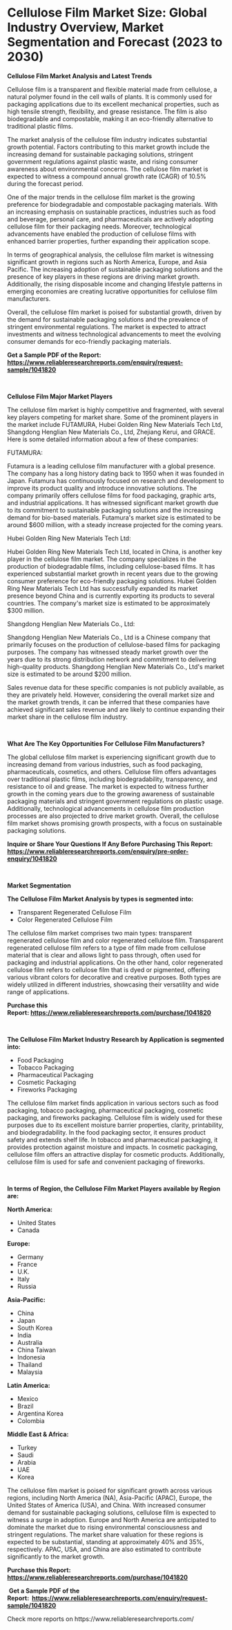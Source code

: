 <p><h1>Cellulose Film Market Size: Global Industry Overview, Market Segmentation and Forecast (2023 to 2030)</h1></p><p><strong>Cellulose Film Market Analysis and Latest Trends</strong></p>
<p><p>Cellulose film is a transparent and flexible material made from cellulose, a natural polymer found in the cell walls of plants. It is commonly used for packaging applications due to its excellent mechanical properties, such as high tensile strength, flexibility, and grease resistance. The film is also biodegradable and compostable, making it an eco-friendly alternative to traditional plastic films.</p><p>The market analysis of the cellulose film industry indicates substantial growth potential. Factors contributing to this market growth include the increasing demand for sustainable packaging solutions, stringent government regulations against plastic waste, and rising consumer awareness about environmental concerns. The cellulose film market is expected to witness a compound annual growth rate (CAGR) of 10.5% during the forecast period.</p><p>One of the major trends in the cellulose film market is the growing preference for biodegradable and compostable packaging materials. With an increasing emphasis on sustainable practices, industries such as food and beverage, personal care, and pharmaceuticals are actively adopting cellulose film for their packaging needs. Moreover, technological advancements have enabled the production of cellulose films with enhanced barrier properties, further expanding their application scope.</p><p>In terms of geographical analysis, the cellulose film market is witnessing significant growth in regions such as North America, Europe, and Asia Pacific. The increasing adoption of sustainable packaging solutions and the presence of key players in these regions are driving market growth. Additionally, the rising disposable income and changing lifestyle patterns in emerging economies are creating lucrative opportunities for cellulose film manufacturers.</p><p>Overall, the cellulose film market is poised for substantial growth, driven by the demand for sustainable packaging solutions and the prevalence of stringent environmental regulations. The market is expected to attract investments and witness technological advancements to meet the evolving consumer demands for eco-friendly packaging materials.</p></p>
<p><strong>Get a Sample PDF of the Report:&nbsp; <a href="https://www.reliableresearchreports.com/enquiry/request-sample/1041820">https://www.reliableresearchreports.com/enquiry/request-sample/1041820</a></strong></p>
<p>&nbsp;</p>
<p><strong>Cellulose Film Major Market Players</strong></p>
<p><p>The cellulose film market is highly competitive and fragmented, with several key players competing for market share. Some of the prominent players in the market include FUTAMURA, Hubei Golden Ring New Materials Tech Ltd, Shangdong Henglian New Materials Co., Ltd, Zhejiang Kerui, and GRACE. Here is some detailed information about a few of these companies:</p><p>FUTAMURA:</p><p>Futamura is a leading cellulose film manufacturer with a global presence. The company has a long history dating back to 1950 when it was founded in Japan. Futamura has continuously focused on research and development to improve its product quality and introduce innovative solutions. The company primarily offers cellulose films for food packaging, graphic arts, and industrial applications. It has witnessed significant market growth due to its commitment to sustainable packaging solutions and the increasing demand for bio-based materials. Futamura's market size is estimated to be around $600 million, with a steady increase projected for the coming years.</p><p>Hubei Golden Ring New Materials Tech Ltd:</p><p>Hubei Golden Ring New Materials Tech Ltd, located in China, is another key player in the cellulose film market. The company specializes in the production of biodegradable films, including cellulose-based films. It has experienced substantial market growth in recent years due to the growing consumer preference for eco-friendly packaging solutions. Hubei Golden Ring New Materials Tech Ltd has successfully expanded its market presence beyond China and is currently exporting its products to several countries. The company's market size is estimated to be approximately $300 million.</p><p>Shangdong Henglian New Materials Co., Ltd:</p><p>Shangdong Henglian New Materials Co., Ltd is a Chinese company that primarily focuses on the production of cellulose-based films for packaging purposes. The company has witnessed steady market growth over the years due to its strong distribution network and commitment to delivering high-quality products. Shangdong Henglian New Materials Co., Ltd's market size is estimated to be around $200 million.</p><p>Sales revenue data for these specific companies is not publicly available, as they are privately held. However, considering the overall market size and the market growth trends, it can be inferred that these companies have achieved significant sales revenue and are likely to continue expanding their market share in the cellulose film industry.</p></p>
<p>&nbsp;</p>
<p><strong>What Are The Key Opportunities For Cellulose Film Manufacturers?</strong></p>
<p><p>The global cellulose film market is experiencing significant growth due to increasing demand from various industries, such as food packaging, pharmaceuticals, cosmetics, and others. Cellulose film offers advantages over traditional plastic films, including biodegradability, transparency, and resistance to oil and grease. The market is expected to witness further growth in the coming years due to the growing awareness of sustainable packaging materials and stringent government regulations on plastic usage. Additionally, technological advancements in cellulose film production processes are also projected to drive market growth. Overall, the cellulose film market shows promising growth prospects, with a focus on sustainable packaging solutions.</p></p>
<p><strong>Inquire or Share Your Questions If Any Before Purchasing This Report: <a href="https://www.reliableresearchreports.com/enquiry/pre-order-enquiry/1041820">https://www.reliableresearchreports.com/enquiry/pre-order-enquiry/1041820</a></strong></p>
<p>&nbsp;</p>
<p><strong>Market Segmentation</strong></p>
<p><strong>The Cellulose Film Market Analysis by types is segmented into:</strong></p>
<p><ul><li>Transparent Regenerated Cellulose Film</li><li>Color Regenerated Cellulose Film</li></ul></p>
<p><p>The cellulose film market comprises two main types: transparent regenerated cellulose film and color regenerated cellulose film. Transparent regenerated cellulose film refers to a type of film made from cellulose material that is clear and allows light to pass through, often used for packaging and industrial applications. On the other hand, color regenerated cellulose film refers to cellulose film that is dyed or pigmented, offering various vibrant colors for decorative and creative purposes. Both types are widely utilized in different industries, showcasing their versatility and wide range of applications.</p></p>
<p><strong>Purchase this Report:&nbsp;<a href="https://www.reliableresearchreports.com/purchase/1041820">https://www.reliableresearchreports.com/purchase/1041820</a></strong></p>
<p>&nbsp;</p>
<p><strong>The Cellulose Film Market Industry Research by Application is segmented into:</strong></p>
<p><ul><li>Food Packaging</li><li>Tobacco Packaging</li><li>Pharmaceutical Packaging</li><li>Cosmetic Packaging</li><li>Fireworks Packaging</li></ul></p>
<p><p>The cellulose film market finds application in various sectors such as food packaging, tobacco packaging, pharmaceutical packaging, cosmetic packaging, and fireworks packaging. Cellulose film is widely used for these purposes due to its excellent moisture barrier properties, clarity, printability, and biodegradability. In the food packaging sector, it ensures product safety and extends shelf life. In tobacco and pharmaceutical packaging, it provides protection against moisture and impacts. In cosmetic packaging, cellulose film offers an attractive display for cosmetic products. Additionally, cellulose film is used for safe and convenient packaging of fireworks.</p></p>
<p>&nbsp;</p>
<p><strong>In terms of Region, the Cellulose Film Market Players available by Region are:</strong></p>
<p>
    <p> <strong> North America: </strong>
        <ul>
            <li>United States</li>
            <li>Canada</li>
        </ul>
        </p> 
    <p> <strong> Europe: </strong>
        <ul>
            <li>Germany</li>
            <li>France</li>
            <li>U.K.</li>
            <li>Italy</li>
            <li>Russia</li>
        </ul>
        </p> 
    <p> <strong> Asia-Pacific: </strong>
        <ul>
            <li>China</li>
            <li>Japan</li>
            <li>South Korea</li>
            <li>India</li>
            <li>Australia</li>
            <li>China Taiwan</li>
            <li>Indonesia</li>
            <li>Thailand</li>
            <li>Malaysia</li>
        </ul>
        </p> 
    <p> <strong> Latin America: </strong>
        <ul>
            <li>Mexico</li>
            <li>Brazil</li>
            <li>Argentina Korea</li>
            <li>Colombia</li>
        </ul>
        </p> 
    <p> <strong> Middle East & Africa: </strong>
        <ul>
            <li>Turkey</li>
            <li>Saudi</li>
            <li>Arabia</li>
            <li>UAE</li>
            <li>Korea</li>
        </ul>
    </p>
    </p>
<p><p>The cellulose film market is poised for significant growth across various regions, including North America (NA), Asia-Pacific (APAC), Europe, the United States of America (USA), and China. With increased consumer demand for sustainable packaging solutions, cellulose film is expected to witness a surge in adoption. Europe and North America are anticipated to dominate the market due to rising environmental consciousness and stringent regulations. The market share valuation for these regions is expected to be substantial, standing at approximately 40% and 35%, respectively. APAC, USA, and China are also estimated to contribute significantly to the market growth.</p></p>
<p><strong>Purchase this Report: <a href="https://www.reliableresearchreports.com/purchase/1041820">https://www.reliableresearchreports.com/purchase/1041820</a></strong></p>
<p>&nbsp;<strong>Get a Sample PDF of the Report:&nbsp;&nbsp;<a href="https://www.reliableresearchreports.com/enquiry/request-sample/1041820">https://www.reliableresearchreports.com/enquiry/request-sample/1041820</a></strong></p>
<p><strong></strong></p>
<p>Check more reports on https://www.reliableresearchreports.com/</p>